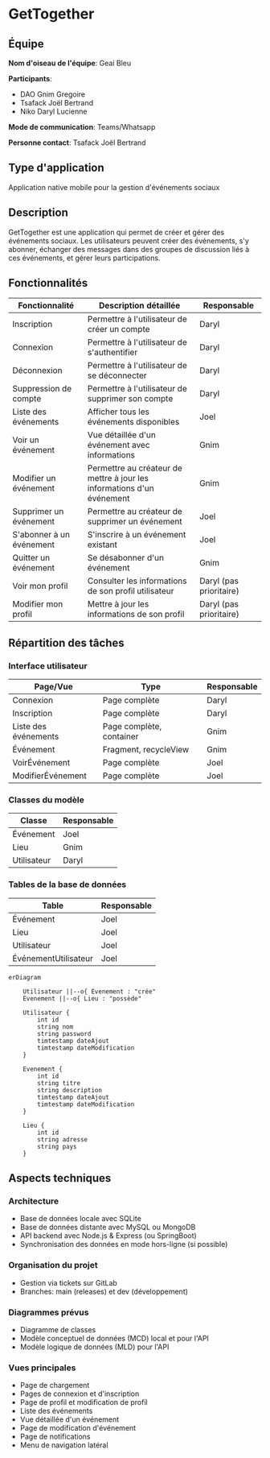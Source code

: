 # GetTogether

## Équipe
**Nom d'oiseau de l'équipe**: Geai Bleu

**Participants**:
- DAO Gnim Gregoire
- Tsafack Joël Bertrand
- Niko Daryl Lucienne

**Mode de communication**: Teams/Whatsapp

**Personne contact**: Tsafack Joël Bertrand

## Type d'application
Application native mobile pour la gestion d'événements sociaux

## Description
GetTogether est une application qui permet de créer et gérer des événements sociaux. Les utilisateurs peuvent créer des événements, s'y abonner, échanger des messages dans des groupes de discussion liés à ces événements, et gérer leurs participations.

## Fonctionnalités

| Fonctionnalité | Description détaillée | Responsable |
|----------------|----------------------|-------------|
| Inscription | Permettre à l'utilisateur de créer un compte | Daryl |
| Connexion | Permettre à l'utilisateur de s'authentifier | Daryl |
| Déconnexion | Permettre à l'utilisateur de se déconnecter | Daryl |
| Suppression de compte | Permettre à l'utilisateur de supprimer son compte | Daryl |
| Liste des événements | Afficher tous les événements disponibles | Joel |
| Voir un événement | Vue détaillée d'un événement avec informations | Gnim |
| Modifier un événement | Permettre au créateur de mettre à jour les informations d'un événement | Gnim |
| Supprimer un événement | Permettre au créateur de supprimer un événement | Joel |
| S'abonner à un événement | S'inscrire à un événement existant | Joel |
| Quitter un événement | Se désabonner d'un événement | Gnim |
| Voir mon profil | Consulter les informations de son profil utilisateur | Daryl (pas prioritaire) |
| Modifier mon profil | Mettre à jour les informations de son profil | Daryl (pas prioritaire) |

## Répartition des tâches

### Interface utilisateur
| Page/Vue | Type | Responsable |
|----------|------|-------------|
| Connexion | Page complète | Daryl |
| Inscription | Page complète | Daryl |
| Liste des événements | Page complète, container | Gnim |
| Événement | Fragment, recycleView | Gnim |
| VoirÉvénement | Page complète | Joel |
| ModifierÉvénement | Page complète | Joel |

### Classes du modèle
| Classe | Responsable |
|--------|-------------|
| Événement | Joel |
| Lieu | Gnim |
| Utilisateur | Daryl |

### Tables de la base de données
| Table | Responsable |
|-------|-------------|
| Événement | Joel |
| Lieu | Joel |
| Utilisateur | Joel |
| ÉvénementUtilisateur | Joel |

```mermaid
erDiagram

    Utilisateur ||--o{ Evenement : "crée"
    Evenement ||--o{ Lieu : "possède"

    Utilisateur {
        int id
        string nom
        string password
        timtestamp dateAjout
        timtestamp dateModification
    }
    
    Evenement {
        int id
        string titre
        string description
        timtestamp dateAjout
        timtestamp dateModification
    }

    Lieu {
        int id
        string adresse
        string pays
    }

```

## Aspects techniques

### Architecture
- Base de données locale avec SQLite
- Base de données distante avec MySQL ou MongoDB
- API backend avec Node.js & Express (ou SpringBoot)
- Synchronisation des données en mode hors-ligne (si possible)

### Organisation du projet
- Gestion via tickets sur GitLab
- Branches: main (releases) et dev (développement)

### Diagrammes prévus
- Diagramme de classes
- Modèle conceptuel de données (MCD) local et pour l'API
- Modèle logique de données (MLD) pour l'API

### Vues principales
- Page de chargement
- Pages de connexion et d'inscription
- Page de profil et modification de profil
- Liste des événements
- Vue détaillée d'un événement
- Page de modification d'événement
- Page de notifications
- Menu de navigation latéral
